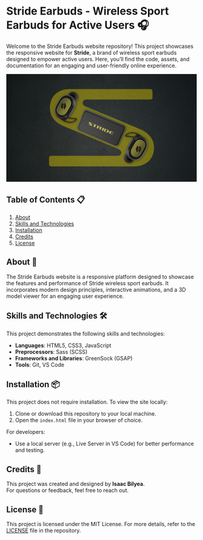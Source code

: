 # Stride Earbuds - Wireless Sport Earbuds for Active Users 🎧

Welcome to the Stride Earbuds website repository! This project showcases the responsive website for **Stride**, a brand of wireless sport earbuds designed to empower active users. Here, you’ll find the code, assets, and documentation for an engaging and user-friendly online experience.

![Stride Readme Photo](/images/readme.jpg)


## Table of Contents 📋
1. [About](#about-🎯)
2. [Skills and Technologies](#skills-and-technologies-🛠️)
3. [Installation](#installation-📦)
4. [Credits](#credits-👤)
5. [License](#license-📄)


## About 🎯

The Stride Earbuds website is a responsive platform designed to showcase the features and performance of Stride wireless sport earbuds. It incorporates modern design principles, interactive animations, and a 3D model viewer for an engaging user experience.


## Skills and Technologies 🛠️

This project demonstrates the following skills and technologies:

- **Languages**: HTML5, CSS3, JavaScript
- **Preprocessors**: Sass (SCSS)
- **Frameworks and Libraries**: GreenSock (GSAP)
- **Tools**: Git, VS Code


## Installation 📦

This project does not require installation. To view the site locally:

1. Clone or download this repository to your local machine.
2. Open the `index.html` file in your browser of choice.

For developers:
- Use a local server (e.g., Live Server in VS Code) for better performance and testing.


## Credits 👤

This project was created and designed by **Isaac Bilyea**.  
For questions or feedback, feel free to reach out.


## License 📄

This project is licensed under the MIT License. For more details, refer to the [LICENSE](LICENSE) file in the repository.
